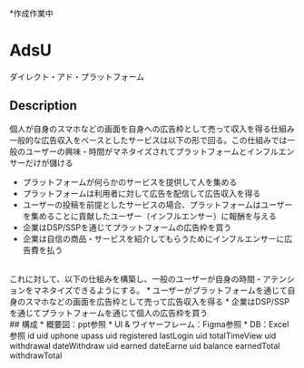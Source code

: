 *作成作業中

# AdsU
ダイレクト・アド・プラットフォーム

## Description
個人が自身のスマホなどの画面を自身への広告枠として売って収入を得る仕組み
<br>
一般的な広告収入をベースとしたサービスは以下の形で回る。この仕組みでは一般のユーザーの興味・時間がマネタイズされてプラットフォームとインフルエンサーだけが儲ける
* プラットフォームが何らかのサービスを提供して人を集める
* プラットフォームは利用者に対して広告を配信して広告収入を得る
* ユーザーの投稿を前提としたサービスの場合、プラットフォームはユーザーを集めることに貢献したユーザー（インフルエンサー）に報酬を与える
* 企業はDSP/SSPを通じてプラットフォームの広告枠を買う
* 企業は自信の商品・サービスを紹介してもらうためにインフルエンサーに広告費を払う
<br>
これに対して、以下の仕組みを構築し、一般のユーザーが自身の時間・アテンションをマネタイズできるようにする。
* ユーザーがプラットフォームを通じて自身のスマホなどの画面を広告枠として売って広告収入を得る
* 企業はDSP/SSPを通じてプラットフォームを通じて個人の広告枠を買う
<br>
## 構成
* 概要図：ppt参照
* UI & ワイヤーフレーム：Figma参照
* DB：Excel参照
id uid uphone upass
uid registered lastLogin
uid totalTimeView
uid withdrawal dateWithdraw
uid earned dateEarne
uid balance earnedTotal withdrawTotal

